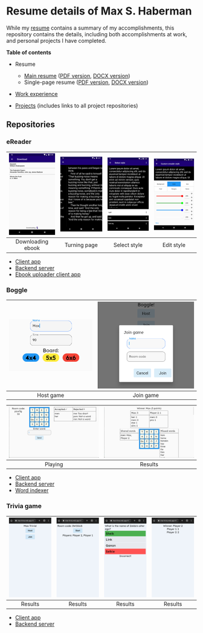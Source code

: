 # Resume details of Max S. Haberman

While my [resume](/docs/resume.md) contains a summary of my accomplishments, this repository contains the details, including both accomplishments at work, and personal projects I have completed.

**Table of contents**

* Resume

  * [Main resume](/docs/resume.md) ([PDF version](/docs/max_s_haberman_resume.pdf), [DOCX version](docs/max_s_haberman_resume.docx))
  * Single-page resume ([PDF version](/docs/max_s_haberman_resume_single_page.pdf), [DOCX version](/docs/max_s_haberman_resume_single_page.docx))
* [Work experience](/docs/work-experience.md)
* [Projects](/docs/projects.md) (includes links to all project repositories)

## Repositories

### eReader

| <img src="images/ereader/downloading.png" style="width:135px" /> | <img src="images/ereader/turning_page.png" style="width:135px" /> | <img src="images/ereader/style_select.png" style="width:135px" /> | <img src="images/ereader/edit_color.png" style="width:135px" /> |
|:--:|:--:|:--:|:--:|
| Downloading ebook | Turning page | Select style | Edit style |

* [Client app](https://github.com/TheOmnimax/ereader)
* [Backend server](https://github.com/TheOmnimax/ebook-server)
* [Ebook uploader client app](https://github.com/TheOmnimax/ebook_uploader)

### Boggle

| <img src="images/boggle/host_game.png" style="width:300px"  /> | <img src="images/boggle/join_game.png" style="width:350px" /> |
|:--:|:--:|
| Host game | Join game |

| <img src="images/boggle/playing.png" style="width:480px" /> | <img src="images/boggle/results.png" style="width:480px" /> |
|:--:|:--:|
| Playing | Results |

* [Client app](https://github.com/TheOmnimax/boggle_flutter)
* [Backend server](https://github.com/TheOmnimax/boggle-server)
* [Word indexer](https://github.com/TheOmnimax/word-indexer)

### Trivia game

| <img src="images/trivia/home.png" style="width:135px" /> | <img src="images/trivia/ready.png" style="width:135px" /> | <img src="images/trivia/incorrect.png" style="width:135px" /> | <img src="images/trivia/results.png" style="width:135px" /> |
|:--:|:--:|:--:|:--:|
| Results | Results | Results | Results |

* [Client app](https://github.com/TheOmnimax/max-trivia)
* [Backend server](https://github.com/TheOmnimax/trivia-server)